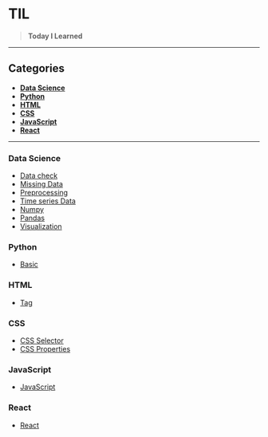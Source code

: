 # TIL

> **Today I Learned**

<hr>

## Categories

- **[Data Science](#Data-Science)**
- **[Python](#Python)**
- **[HTML](#HTML)**
- **[CSS](#CSS)**
- **[JavaScript](#JavaScript)**
- **[React](#React)**

<hr>

### Data Science

- [Data check](Data-Science/Data-check.md)
- [Missing Data](Data-Science/Missing-Data.md)
- [Preprocessing](Data-Science/Preprocessing.md)
- [Time series Data](Data-Science/Time-series-Data.md)
- [Numpy](Data-Science/Numpy.md)
- [Pandas](Data-Science/Pandas.md)
- [Visualization](Data-Science/Visualization.md)

### Python

- [Basic](Python/Basic.md)

### HTML

- [Tag](HTML/Tag.md)

### CSS

- [CSS Selector](CSS/CSS-selector.md)
- [CSS Properties](CSS/CSS-properties.md)

### JavaScript

- [JavaScript](JavaScript/JavaScript.md)

### React

- [React](React/LifeCoding/React.md)
